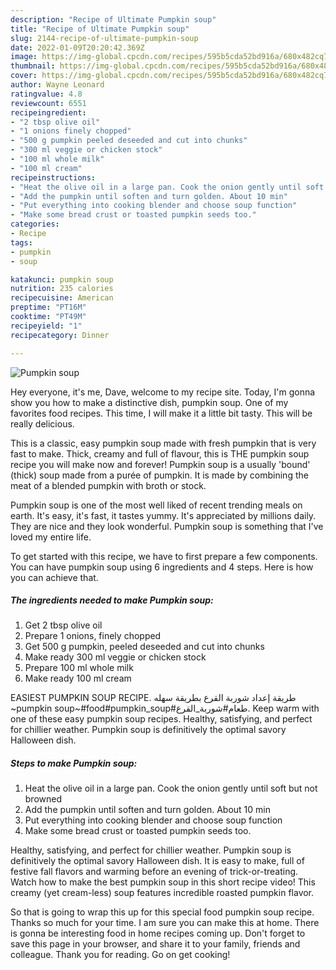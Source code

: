 ```yaml
---
description: "Recipe of Ultimate Pumpkin soup"
title: "Recipe of Ultimate Pumpkin soup"
slug: 2144-recipe-of-ultimate-pumpkin-soup
date: 2022-01-09T20:20:42.369Z
image: https://img-global.cpcdn.com/recipes/595b5cda52bd916a/680x482cq70/pumpkin-soup-recipe-main-photo.jpg
thumbnail: https://img-global.cpcdn.com/recipes/595b5cda52bd916a/680x482cq70/pumpkin-soup-recipe-main-photo.jpg
cover: https://img-global.cpcdn.com/recipes/595b5cda52bd916a/680x482cq70/pumpkin-soup-recipe-main-photo.jpg
author: Wayne Leonard
ratingvalue: 4.8
reviewcount: 6551
recipeingredient:
- "2 tbsp olive oil"
- "1 onions finely chopped"
- "500 g pumpkin peeled deseeded and cut into chunks"
- "300 ml veggie or chicken stock"
- "100 ml whole milk"
- "100 ml cream"
recipeinstructions:
- "Heat the olive oil in a large pan. Cook the onion gently until soft but not browned"
- "Add the pumpkin until soften and turn golden. About 10 min"
- "Put everything into cooking blender and choose soup function"
- "Make some bread crust or toasted pumpkin seeds too."
categories:
- Recipe
tags:
- pumpkin
- soup

katakunci: pumpkin soup 
nutrition: 235 calories
recipecuisine: American
preptime: "PT16M"
cooktime: "PT49M"
recipeyield: "1"
recipecategory: Dinner

---
```



![Pumpkin soup](https://img-global.cpcdn.com/recipes/595b5cda52bd916a/680x482cq70/pumpkin-soup-recipe-main-photo.jpg)

Hey everyone, it's me, Dave, welcome to my recipe site. Today, I'm gonna show you how to make a distinctive dish, pumpkin soup. One of my favorites food recipes. This time, I will make it a little bit tasty. This will be really delicious.

This is a classic, easy pumpkin soup made with fresh pumpkin that is very fast to make. Thick, creamy and full of flavour, this is THE pumpkin soup recipe you will make now and forever! Pumpkin soup is a usually &#39;bound&#39; (thick) soup made from a purée of pumpkin. It is made by combining the meat of a blended pumpkin with broth or stock.

Pumpkin soup is one of the most well liked of recent trending meals on earth. It's easy, it's fast, it tastes yummy. It's appreciated by millions daily. They are nice and they look wonderful. Pumpkin soup is something that I've loved my entire life.


To get started with this recipe, we have to first prepare a few components. You can have pumpkin soup using 6 ingredients and 4 steps. Here is how you can achieve that.

<!--inarticleads1-->

##### The ingredients needed to make Pumpkin soup:

1. Get 2 tbsp olive oil
1. Prepare 1 onions, finely chopped
1. Get 500 g pumpkin, peeled deseeded and cut into chunks
1. Make ready 300 ml veggie or chicken stock
1. Prepare 100 ml whole milk
1. Make ready 100 ml cream


EASIEST PUMPKIN SOUP RECIPE. طريقة إعداد شوربة القرع بطريقة سهله ~pumpkin soup~#food#pumpkin_soup#طعام#شوربة_القرع. Keep warm with one of these easy pumpkin soup recipes. Healthy, satisfying, and perfect for chillier weather. Pumpkin soup is definitively the optimal savory Halloween dish. 

<!--inarticleads2-->

##### Steps to make Pumpkin soup:

1. Heat the olive oil in a large pan. Cook the onion gently until soft but not browned
1. Add the pumpkin until soften and turn golden. About 10 min
1. Put everything into cooking blender and choose soup function
1. Make some bread crust or toasted pumpkin seeds too.


Healthy, satisfying, and perfect for chillier weather. Pumpkin soup is definitively the optimal savory Halloween dish. It is easy to make, full of festive fall flavors and warming before an evening of trick-or-treating. Watch how to make the best pumpkin soup in this short recipe video! This creamy (yet cream-less) soup features incredible roasted pumpkin flavor. 

So that is going to wrap this up for this special food pumpkin soup recipe. Thanks so much for your time. I am sure you can make this at home. There is gonna be interesting food in home recipes coming up. Don't forget to save this page in your browser, and share it to your family, friends and colleague. Thank you for reading. Go on get cooking!
